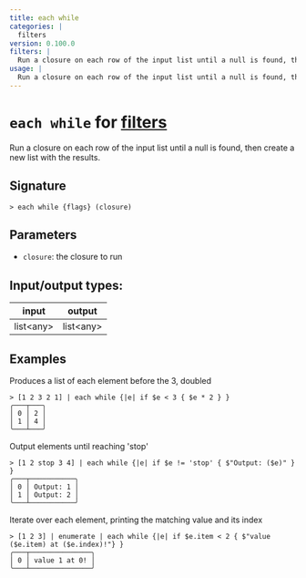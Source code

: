 ```yaml
---
title: each while
categories: |
  filters
version: 0.100.0
filters: |
  Run a closure on each row of the input list until a null is found, then create a new list with the results.
usage: |
  Run a closure on each row of the input list until a null is found, then create a new list with the results.
---
```

<!-- This file is automatically generated. Please edit the command in https://github.com/nushell/nushell instead. -->

# `each while` for [filters](/commands/categories/filters.md)

<div class='command-title'>Run a closure on each row of the input list until a null is found, then create a new list with the results.</div>

## Signature

```> each while {flags} (closure)```

## Parameters

 -  `closure`: the closure to run


## Input/output types:

| input     | output    |
| --------- | --------- |
| list\<any\> | list\<any\> |

## Examples

Produces a list of each element before the 3, doubled
```nu
> [1 2 3 2 1] | each while {|e| if $e < 3 { $e * 2 } }
╭───┬───╮
│ 0 │ 2 │
│ 1 │ 4 │
╰───┴───╯

```

Output elements until reaching 'stop'
```nu
> [1 2 stop 3 4] | each while {|e| if $e != 'stop' { $"Output: ($e)" } }
╭───┬───────────╮
│ 0 │ Output: 1 │
│ 1 │ Output: 2 │
╰───┴───────────╯

```

Iterate over each element, printing the matching value and its index
```nu
> [1 2 3] | enumerate | each while {|e| if $e.item < 2 { $"value ($e.item) at ($e.index)!"} }
╭───┬───────────────╮
│ 0 │ value 1 at 0! │
╰───┴───────────────╯

```
